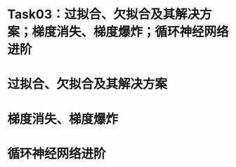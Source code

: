 
Task03：过拟合、欠拟合及其解决方案；梯度消失、梯度爆炸；循环神经网络进阶
=================================================================

# 过拟合、欠拟合及其解决方案

# 梯度消失、梯度爆炸

 
# 循环神经网络进阶
